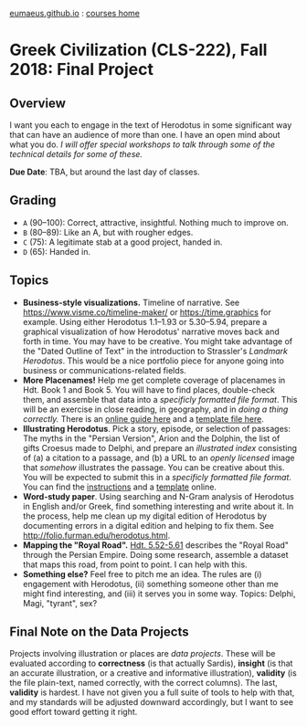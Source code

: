 [eumaeus.github.io](https://eumaeus.github.io) : [courses home](index.md)

# Greek Civilization (CLS-222), Fall 2018: Final Project

## Overview

I want you each to engage in the text of Herodotus in some significant way that can have an audience of more than one. I have an open mind about what you do. *I will offer special workshops to talk through some of the technical details for some of these.*

**Due Date**: TBA, but around the last day of classes.

## Grading

- `A` (90–100): Correct, attractive, insightful. Nothing much to improve on.
- `B` (80–89): Like an A, but with rougher edges. 
- `C` (75): A legitimate stab at a good project, handed in.
- `D` (65): Handed in.

## Topics

- **Business-style visualizations.** Timeline of narrative. See <https://www.visme.co/timeline-maker/> or <https://time.graphics> for example. Using either Herodotus 1.1–1.93 or 5.30–5.94, prepare a graphical visualization of how Herodotus' narrative moves back and forth in time. You may have to be creative. You might take advantage of the "Dated Outline of Text" in the introduction to Strassler's *Landmark Herodotus*. This would be a nice portfolio piece for anyone going into business or communications-related fields.
- **More Placenames!** Help me get complete coverage of placenames in Hdt. Book 1 and Book 5. You will have to find places, double-check them, and assemble that data into a *specificly formatted file format*. This will be an exercise in close reading, in geography, and in *doing a thing correctly.* There is an [online guide here](https://github.com/Eumaeus/blackwell_fall_2018/blob/master/docs/placenames_instructions.md) and a [template file here](https://raw.githubusercontent.com/Eumaeus/blackwell_fall_2018/master/docs/places_template.txt).
- **Illustrating Herodotus**. Pick a story, episode, or selection of passages: The myths in the "Persian Version", Arion and the Dolphin, the list of gifts Croesus made to Delphi, and prepare an *illustrated index* consisting of (a) a citation to a passage, and (b) a URL to an *openly licensed* image that *somehow* illustrates the passage. You can be creative about this. You will be expected to submit this in a *specificly formatted file format*. You can find the [instructions](https://github.com/Eumaeus/blackwell_fall_2018/blob/master/docs/illustration_instructions.md) and a [template](https://raw.githubusercontent.com/Eumaeus/blackwell_fall_2018/master/docs/illustration_template.txt) online.
- **Word-study paper**. Using searching and N-Gram analysis of Herodotus in English and/or Greek, find something interesting and write about it. In the process, help me clean up my digital edition of Herodotus by documenting errors in a digital edition and helping to fix them. See <http://folio.furman.edu/herodotus.html>.
- **Mapping the "Royal Road".** [Hdt. 5.52-5.61](http://folio.furman.edu/herodotus.html?urn=urn:cts:greekLit:tlg0016.tlg001.eng:5.52-5.61) describes the "Royal Road" through the Persian Empire. Doing some research, assemble a dataset that maps this road, from point to point. I can help with this.
- **Something else?** Feel free to pitch me an idea. The rules are (i) engagement with Herodotus, (ii) something someone other than me might find interesting, and (iii) it serves you in some way. Topics: Delphi, Magi, "tyrant", sex?

## Final Note on the Data Projects

Projects involving illustration or places are *data projects*. These will be evaluated according to **correctness** (is that actually Sardis), **insight** (is that an accurate illustration, or a creative and informative illustration), **validity** (is the file plain-text, named correctly, with the correct columns). The last, **validity** is hardest. I have not given you a full suite of tools to help with that, and my standards will be adjusted downward accordingly, but I want to see good effort toward getting it right.
